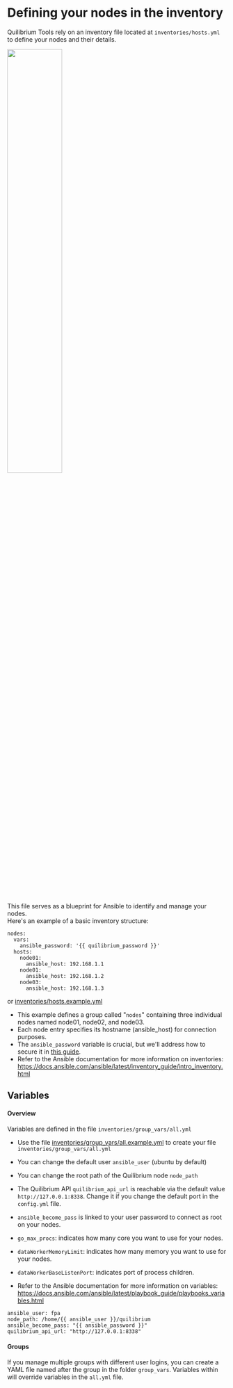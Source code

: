 # Defining your nodes in the inventory

Quilibrium Tools rely on an inventory file located at ```inventories/hosts.yml``` to define your nodes and their details.

<img src="https://t4.ftcdn.net/jpg/01/46/35/85/360_F_146358501_31AcLM4umtVDEpGfnLmvYHoAm7vTXkCR.jpg" width="50%" />

This file serves as a blueprint for Ansible to identify and manage your nodes.<br>
Here's an example of a basic inventory structure:

```
nodes:
  vars:
    ansible_password: '{{ quilibrium_password }}'
  hosts:
    node01:
      ansible_host: 192.168.1.1
    node01:
      ansible_host: 192.168.1.2
    node03:
      ansible_host: 192.168.1.3
```
or [inventories/hosts.example.yml](../inventories/hosts.example.yml)

* This example defines a group called "```nodes```" containing three individual nodes named node01, node02, and node03.
* Each node entry specifies its hostname (ansible_host) for connection purposes.
* The ```ansible_password``` variable is crucial, but we'll address how to secure it in [this guide](vault.md).
* Refer to the Ansible documentation for more information on inventories: https://docs.ansible.com/ansible/latest/inventory_guide/intro_inventory.html

## Variables

#### Overview

Variables are defined in the file ```inventories/group_vars/all.yml```
* Use the file [inventories/group_vars/all.example.yml](../inventories/group_vars/all.example.yml) to create your file ```inventories/group_vars/all.yml```
* You can change the default user ```ansible_user``` (ubuntu by default)
* You can change the root path of the Quilibrium node ```node_path```
* The Quilibrium API ```quilibrium_api_url``` is reachable via the default value ```http://127.0.0.1:8338```. Change it if you change the default port in the ```config.yml``` file.
* ```ansible_become_pass``` is linked to your user password to connect as root on your nodes.
* ```go_max_procs```: indicates how many core you want to use for your nodes.
* ```dataWorkerMemoryLimit```: indicates how many memory you want to use for your nodes.
* ```dataWorkerBaseListenPort```: indicates port of process children.

* Refer to the Ansible documentation for more information on variables: https://docs.ansible.com/ansible/latest/playbook_guide/playbooks_variables.html

```
ansible_user: fpa
node_path: /home/{{ ansible_user }}/quilibrium
ansible_become_pass: "{{ ansible_password }}"
quilibrium_api_url: "http://127.0.0.1:8338"
```

#### Groups

If you manage multiple groups with different user logins, you can create a YAML file named after the group in the folder ```group_vars```. Variables within will override variables in the ```all.yml``` file.
